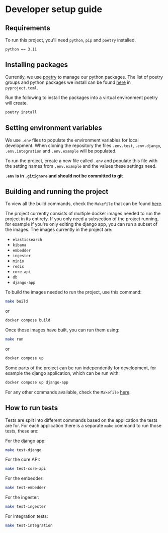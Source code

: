 # Developer setup guide

## Requirements

To run this project, you'll need `python`, `pip` and `poetry` installed.

```
python == 3.11
```

## Installing packages

Currently, we use [poetry](https://python-poetry.org/) to manage our python packages. The list of poetry groups and python packages we install can be found [here](https://github.com/i-dot-ai/redbox-copilot/blob/main/pyproject.toml) in `pyproject.toml`.

Run the following to install the packages into a virtual environment poetry will create.

``` bash
poetry install
```

## Setting environment variables

We use `.env` files to populate the environment variables for local development. When cloning the repository the files `.env.test`, `.env.django`, `.env.integration` and `.env.example` will be populated.

To run the project, create a new file called `.env` and populate this file with the setting names from `.env.example` and the values these settings need.

**`.env` is in `.gitignore` and should not be committed to git**

## Building and running the project

To view all the build commands, check the `Makefile` that can be found [here](https://github.com/i-dot-ai/redbox-copilot/blob/main/Makefile).

The project currently consists of multiple docker images needed to run the project in its entirety. If you only need a subsection of the project running, for example if you're only editing the django app, you can run a subset of the images. The images currently in the project are:

- `elasticsearch`
- `kibana`
- `embedder`
- `ingester`
- `minio`
- `redis`
- `core-api`
- `db`
- `django-app`

To build the images needed to run the project, use this command:

``` bash
make build
```

or

``` bash
docker compose build
```

Once those images have built, you can run them using:

``` bash
make run
```

or

``` bash
docker compose up
```

Some parts of the project can be run independently for development, for example the django application, which can be run with:

``` bash
docker compose up django-app
```

For any other commands available, check the `Makefile` [here](https://github.com/i-dot-ai/redbox-copilot/blob/main/Makefile).

## How to run tests

Tests are split into different commands based on the application the tests are for. For each application there is a separate `make` command to run those tests, these are:

For the django app:

``` bash
make test-django
```

For the core API:

``` bash
make test-core-api
```

For the embedder:

``` bash
make test-embedder
```

For the ingester:

``` bash
make test-ingester
```

For integration tests:

``` bash
make test-integration
```
